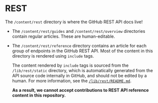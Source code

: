 # REST

The `/content/rest` directory is where the GitHub REST API docs live!

* The `/content/rest/guides` and `/content/rest/overview` directories contain regular articles. These are human-editable.
* The `/content/rest/reference` directory contains an article for each group of endpoints in the GitHub REST API. Most of the content in this directory is rendered using `include` tags.

  The content rendered by `include` tags is sourced from the `/lib/rest/static` directory, which is automatically generated from the API source code internally in GitHub, and should not be edited by a human. For more information, see the [`/lib/rest/README.md`](/lib/rest/README.md).

  **As a result, we cannot accept contributions to REST API reference content in this repository.**
